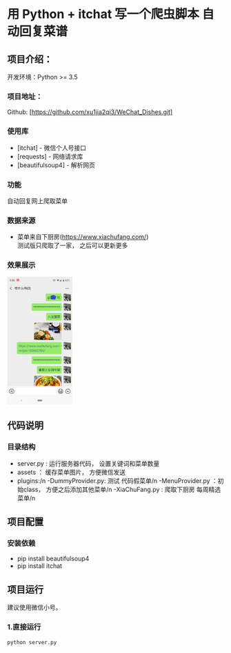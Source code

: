 # 用 Python + itchat 写一个爬虫脚本 自动回复菜谱

## 项目介绍：

开发环境：Python >= 3.5

### 项目地址：
Github: [https://github.com/xu1jia2qi3/WeChat_Dishes.git]

### 使用库
- [itchat] - 微信个人号接口
- [requests] - 网络请求库
- [beautifulsoup4] - 解析网页

### 功能
自动回复网上爬取菜单

### 数据来源
- 菜单来自下厨房(https://www.xiachufang.com/)  
测试版只爬取了一家， 之后可以更新更多

### 效果展示
<img src="demo/demo1.png" width="30%" height="30%">

## 代码说明

### 目录结构
- server.py : 运行服务器代码， 设置关键词和菜单数量
- assets ： 缓存菜单图片， 方便微信发送
- plugins:/n
    -DummyProvider.py: 测试 代码假菜单/n
    -MenuProvider.py ：初始class， 方便之后添加其他菜单/n
    -XiaChuFang.py   : 爬取下厨房 每周精选菜单/n

## 项目配置

### 安装依赖

- pip install beautifulsoup4
- pip install itchat 

## 项目运行

建议使用微信小号。

### 1.直接运行
```
python server.py
```


  
